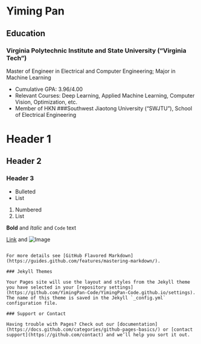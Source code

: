 # Yiming Pan


## Education

### Virginia Polytechnic Institute and State University (“Virginia Tech”)
Master of Engineer in Electrical and Computer Engineering; Major in Machine Learning 
- Cumulative GPA: 3.96/4.00
- Relevant Courses: Deep Learning, Applied Machine Learning, Computer Vision, Optimization, etc.
- Member of HKN
###Southwest Jiaotong University (“SWJTU”), School of Electrical Engineering

# Header 1
## Header 2
### Header 3

- Bulleted
- List

1. Numbered
2. List

**Bold** and _Italic_ and `Code` text

[Link](url) and ![Image](src)
```

For more details see [GitHub Flavored Markdown](https://guides.github.com/features/mastering-markdown/).

### Jekyll Themes

Your Pages site will use the layout and styles from the Jekyll theme you have selected in your [repository settings](https://github.com/YimingPan-Code/YimingPan-Code.github.io/settings). The name of this theme is saved in the Jekyll `_config.yml` configuration file.

### Support or Contact

Having trouble with Pages? Check out our [documentation](https://docs.github.com/categories/github-pages-basics/) or [contact support](https://github.com/contact) and we’ll help you sort it out.
